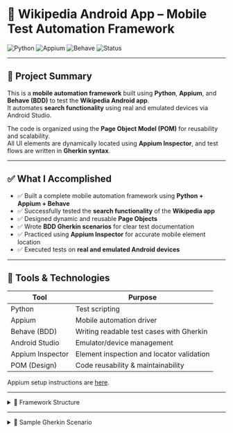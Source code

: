 # 📱 Wikipedia Android App – Mobile Test Automation Framework

![Python](https://img.shields.io/badge/Python-3.10-blue)
![Appium](https://img.shields.io/badge/Appium-Mobile--Testing-green)
![Behave](https://img.shields.io/badge/BDD-Behave-yellow)
![Status](https://img.shields.io/badge/Status-Working-success)

---

## 🔧 Project Summary

This is a **mobile automation framework** built using **Python**, **Appium**, and **Behave (BDD)** to test the **Wikipedia Android app**.  
It automates **search functionality** using real and emulated devices via Android Studio.

The code is organized using the **Page Object Model (POM)** for reusability and scalability.  
All UI elements are dynamically located using **Appium Inspector**, and test flows are written in **Gherkin syntax**.

---

## ✅ What I Accomplished

- ✅ Built a complete mobile automation framework using **Python + Appium + Behave**
- ✅ Successfully tested the **search functionality** of the **Wikipedia app**
- ✅ Designed dynamic and reusable **Page Objects**
- ✅ Wrote **BDD Gherkin scenarios** for clear test documentation
- ✅ Practiced using **Appium Inspector** for accurate mobile element location
- ✅ Executed tests on **real and emulated Android devices**

---

## 🧪 Tools & Technologies

| Tool             | Purpose                                      |
|------------------|----------------------------------------------|
| Python           | Test scripting                               |
| Appium           | Mobile automation driver                     |
| Behave (BDD)     | Writing readable test cases with Gherkin     |
| Android Studio   | Emulator/device management                   |
| Appium Inspector | Element inspection and locator validation    |
| POM (Design)     | Code reusability & maintainability           |

Appium setup instructions are [here](https://docs.google.com/document/d/1d8uaQW4R4MPP1XMDiUH8B3VjzgDYQo1oAkQ_oeS4qwk/edit#).


---

<details>
<summary>📁 Framework Structure</summary>

python-appium-automation/
│
├── app/ # App-level utilities (optional)
│
├── features/
│ ├── steps/ # Step definitions
│ └── tests/ # Feature files & environment
│ ├── wiki_search.feature
│ ├── environment.py
│ └── init.py
│
├── mobile_app/ # Appium driver/session utils
├── pages/ # Page Object Model classes
├── screenshots/ # Test execution screenshots
├── appium_script.py # Optional runner script
├── requirements.txt # Python dependencies
├── .gitignore # Ignore rules
└── README.md

pgsql
Copy
Edit

</details>

---

<details>
<summary>🧪 Sample Gherkin Scenario</summary>

```gherkin
Feature: Wikipedia search functionality

  Scenario: User can search on Wikipedia
    Given Click to Skip onboarding
    When Click Search icon
    And Search for "Python (programming language)"
    Then Verify first result is "Python (programming language)"
</details>
▶️ How to Run the Tests
<details> <summary>📦 Setup Instructions</summary>
🔧 Install dependencies

bash
Copy
Edit
pip install -r requirements.txt
📱 Start Android Emulator using Android Studio

🚀 Launch Appium Server

🧪 Run Behave Tests

bash
Copy
Edit
behave features/tests/wiki_search.feature
</details>
📸 Screenshots
Screenshots are saved automatically to the /screenshots/ directory after each test run.



📌 Note:

Appium sessions are managed before and after each scenario using environment.py

Locators and actions are modular and reusable across the app

This project is built for educational and demo purposes only

🔗 Credits
Created with ❤️ by [Your Name]
Automation Engineer | QA Tester | Python + Appium Enthusiast
